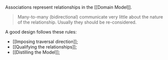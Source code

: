Associations represent relationships in the [[Domain Model]].

> Many-to-many (bidirectional) communicate very little about the nature of the relationship. Usually they should be re-considered.

A good design follows these rules:
- [[Imposing traversal direction]];
- [[Qualifying the relationships]];
- [[Distilling the Model]];
